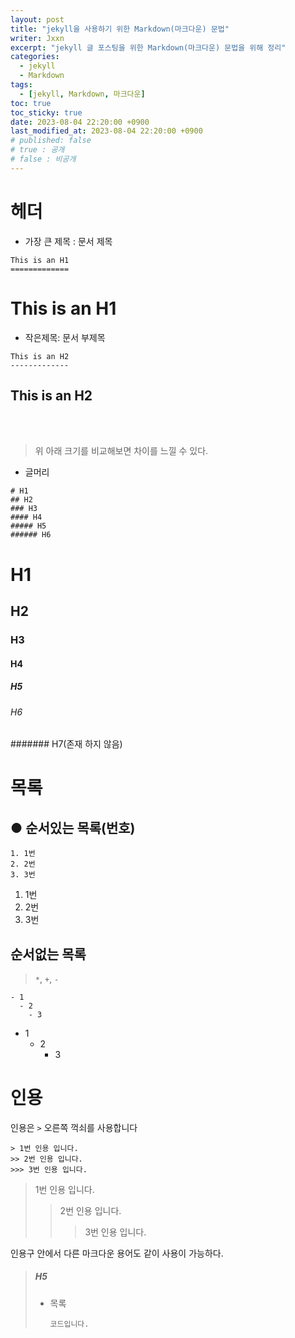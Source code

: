 ```yaml
---
layout: post
title: "jekyll을 사용하기 위한 Markdown(마크다운) 문법"
writer: Jxxn
excerpt: "jekyll 글 포스팅을 위한 Markdown(마크다운) 문법을 위해 정리"
categories:
  - jekyll
  - Markdown
tags:
  - [jekyll, Markdown, 마크다운]
toc: true
toc_sticky: true
date: 2023-08-04 22:20:00 +0900
last_modified_at: 2023-08-04 22:20:00 +0900
# published: false
# true : 공개
# false : 비공개
---
```


# 헤더

- 가장 큰 제목 : 문서 제목

```
This is an H1
=============
```

# This is an H1

- 작은제목: 문서 부제목

```
This is an H2
-------------
```

## This is an H2

<br><br>

> 위 아래 크기를 비교해보면 차이를 느낄 수 있다.

- 글머리

```
# H1
## H2
### H3
#### H4
##### H5
###### H6

```

# H1

## H2

### H3

#### H4

##### H5

###### H6

####### H7(존재 하지 않음)

# 목록

## ● 순서있는 목록(번호)

```
1. 1번
2. 2번
3. 3번
```

1. 1번
2. 2번
3. 3번

## 순서없는 목록

> `*`, `+`, `-`

```
- 1
  - 2
    - 3
```

- 1
  - 2
    - 3

# 인용

인용은 `>` 오른쪽 꺽쇠를 사용합니다

```
> 1번 인용 입니다.
>> 2번 인용 입니다.
>>> 3번 인용 입니다.
```

> 1번 인용 입니다.
>
> > 2번 인용 입니다.
> >
> > > 3번 인용 입니다.

인용구 안에서 다른 마크다운 용어도 같이 사용이 가능하다.

> ##### H5
>
> - 목록
>   ```
>   코드입니다.
>   ```
